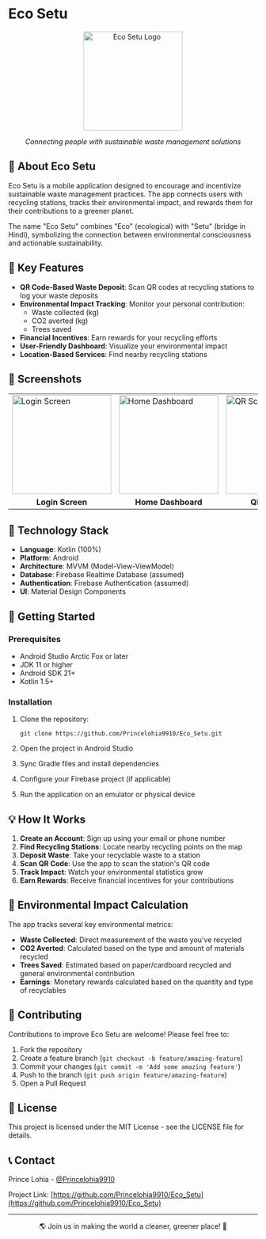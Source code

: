 # Eco Setu

<div align="center">
  <img  src="https://github.com/user-attachments/assets/599c03ab-7d32-4cc0-b7dc-be3f07697db8" 
 alt="Eco Setu Logo" width="200"/>
  <p><i>Connecting people with sustainable waste management solutions</i></p>
</div>

## 📱 About Eco Setu

Eco Setu is a mobile application designed to encourage and incentivize sustainable waste management practices. The app connects users with recycling stations, tracks their environmental impact, and rewards them for their contributions to a greener planet.

The name "Eco Setu" combines "Eco" (ecological) with "Setu" (bridge in Hindi), symbolizing the connection between environmental consciousness and actionable sustainability.

## 🌟 Key Features

- **QR Code-Based Waste Deposit**: Scan QR codes at recycling stations to log your waste deposits
- **Environmental Impact Tracking**: Monitor your personal contribution:
  - Waste collected (kg)
  - CO2 averted (kg)
  - Trees saved
- **Financial Incentives**: Earn rewards for your recycling efforts
- **User-Friendly Dashboard**: Visualize your environmental impact
- **Location-Based Services**: Find nearby recycling stations

## 📸 Screenshots

<div align="center">
  <table>
    <tr>
      <td><img src="https://github.com/user-attachments/assets/95009916-1861-41e4-9744-3174b45386c5"
 alt="Login Screen" width="200"/></td>
      <td><img src="https://github.com/user-attachments/assets/a0622e1e-eb77-4666-afc1-f28ff07cbfc9"
 alt="Home Dashboard" width="200"/></td>
      <td><img src="https://github.com/user-attachments/assets/733525a9-fdc3-4d9f-b6a4-5d9ec2fdbbf4"
 alt="QR Scanning" width="200"/></td>
      <td><img src="https://github.com/user-attachments/assets/df09781b-f8d7-4694-b1e2-ef8fbaaaa700"
 alt="Environmental Impact" width="200"/></td>
    </tr>
    <tr>
      <td align="center"><b>Login Screen</b></td>
      <td align="center"><b>Home Dashboard</b></td>
      <td align="center"><b>QR Scanning</b></td>
      <td align="center"><b>Environmental Impact</b></td>
    </tr>
  </table>
</div>

## 🔧 Technology Stack

- **Language**: Kotlin (100%)
- **Platform**: Android
- **Architecture**: MVVM (Model-View-ViewModel)
- **Database**: Firebase Realtime Database (assumed)
- **Authentication**: Firebase Authentication (assumed)
- **UI**: Material Design Components

## 🚀 Getting Started

### Prerequisites

- Android Studio Arctic Fox or later
- JDK 11 or higher
- Android SDK 21+
- Kotlin 1.5+

### Installation

1. Clone the repository:
   ```
   git clone https://github.com/Princelohia9910/Eco_Setu.git
   ```

2. Open the project in Android Studio

3. Sync Gradle files and install dependencies

4. Configure your Firebase project (if applicable)

5. Run the application on an emulator or physical device

## 💡 How It Works

1. **Create an Account**: Sign up using your email or phone number
2. **Find Recycling Stations**: Locate nearby recycling points on the map
3. **Deposit Waste**: Take your recyclable waste to a station
4. **Scan QR Code**: Use the app to scan the station's QR code
5. **Track Impact**: Watch your environmental statistics grow
6. **Earn Rewards**: Receive financial incentives for your contributions

## 🌱 Environmental Impact Calculation

The app tracks several key environmental metrics:

- **Waste Collected**: Direct measurement of the waste you've recycled
- **CO2 Averted**: Calculated based on the type and amount of materials recycled
- **Trees Saved**: Estimated based on paper/cardboard recycled and general environmental contribution
- **Earnings**: Monetary rewards calculated based on the quantity and type of recyclables

## 🤝 Contributing

Contributions to improve Eco Setu are welcome! Please feel free to:

1. Fork the repository
2. Create a feature branch (`git checkout -b feature/amazing-feature`)
3. Commit your changes (`git commit -m 'Add some amazing feature'`)
4. Push to the branch (`git push origin feature/amazing-feature`)
5. Open a Pull Request

## 📜 License

This project is licensed under the MIT License - see the LICENSE file for details.

## 📞 Contact

Prince Lohia - [@Princelohia9910](https://github.com/Princelohia9910)

Project Link: [https://github.com/Princelohia9910/Eco_Setu](https://github.com/Princelohia9910/Eco_Setu)

---

<div align="center">
  <p>🌎 Join us in making the world a cleaner, greener place! 🌿</p>
</div>
